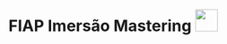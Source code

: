 # FIAP Imersão Mastering <img src="https://cdn.jsdelivr.net/gh/devicons/devicon/icons/csharp/csharp-original.svg" width="40" height="40"/>

